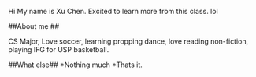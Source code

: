Hi My name is Xu Chen. Excited to learn more from this class. lol



##About me ##

CS Major, Love soccer, learning propping dance, love reading non-fiction, playing IFG for USP basketball.


##What else##
*Nothing much 
*Thats it. 


